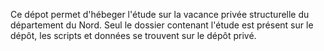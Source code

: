 Ce dépot permet d'hébeger l'étude sur la vacance privée structurelle du département du Nord.
Seul le dossier contenant l'étude est présent sur le dépôt, les scripts et données se trouvent sur le dépôt privé.
